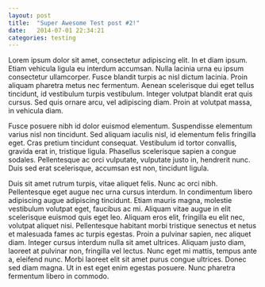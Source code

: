 ```yaml
---
layout: post
title:  "Super Awesome Test post #2!"
date:   2014-07-01 22:34:21
categories: testing
---
```


Lorem ipsum dolor sit amet, consectetur adipiscing elit. In et diam ipsum. Etiam vehicula ligula eu interdum accumsan. Nulla lacinia urna eu ipsum consectetur ullamcorper. Fusce blandit turpis ac nisl dictum lacinia. Proin aliquam pharetra metus nec fermentum. Aenean scelerisque dui eget tellus tincidunt, id vestibulum turpis vestibulum. Integer volutpat blandit erat quis cursus. Sed quis ornare arcu, vel adipiscing diam. Proin at volutpat massa, in vehicula diam.


Fusce posuere nibh id dolor euismod elementum. Suspendisse elementum varius nisl non tincidunt. Sed aliquam iaculis nisl, id elementum felis fringilla eget. Cras pretium tincidunt consequat. Vestibulum id tortor convallis, gravida erat in, tristique ligula. Phasellus scelerisque sapien a congue sodales. Pellentesque ac orci vulputate, vulputate justo in, hendrerit nunc. Duis sed erat scelerisque, accumsan est non, tincidunt ligula.


Duis sit amet rutrum turpis, vitae aliquet felis. Nunc ac orci nibh. Pellentesque eget augue nec urna cursus interdum. In condimentum libero adipiscing augue adipiscing tincidunt. Etiam mauris magna, molestie vestibulum volutpat eget, faucibus ac mi. Aliquam vitae augue in elit scelerisque euismod quis eget leo. Aliquam eros elit, fringilla eu elit nec, volutpat aliquet nisi. Pellentesque habitant morbi tristique senectus et netus et malesuada fames ac turpis egestas. Proin a pulvinar sapien, nec aliquet diam. Integer cursus interdum nulla sit amet ultrices. Aliquam justo diam, laoreet at pulvinar non, fringilla vel lectus. Nunc eget mi mattis, tempus ante a, eleifend nunc. Morbi laoreet elit sit amet purus congue ultrices. Donec sed diam magna. Ut in est eget enim egestas posuere. Nunc pharetra fermentum libero in commodo.